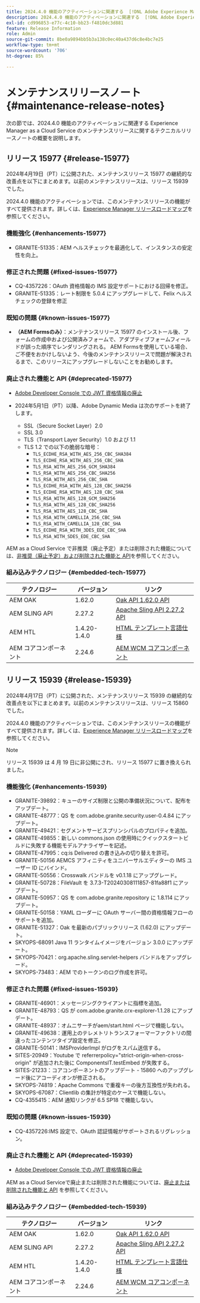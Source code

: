 ```yaml
---
title: 2024.4.0 機能のアクティベーションに関連する  [!DNL Adobe Experience Manager]  as a Cloud Service のメンテナンスリリースノート。
description: 2024.4.0 機能のアクティベーションに関連する  [!DNL Adobe Experience Manager]  as a Cloud Service のメンテナンスリリースノート。
exl-id: cd996853-e77c-4c10-bb23-f4810dc3d881
feature: Release Information
role: Admin
source-git-commit: 8be0a9894bb5b3a138c0ec40a437d6c8e4bc7e25
workflow-type: tm+mt
source-wordcount: '706'
ht-degree: 85%

---
```


# メンテナンスリリースノート {#maintenance-release-notes}

次の節では、2024.4.0 機能のアクティベーションに関連する Experience Manager as a Cloud Service のメンテナンスリリースに関するテクニカルリリースノートの概要を説明します。

## リリース 15977 {#release-15977}

2024年4月19日（PT）に公開された、メンテナンスリリース 15977 の継続的な改善点を以下にまとめます。以前のメンテナンスリリースは、リリース 15939 でした。

2024.4.0 機能のアクティベーションでは、このメンテナンスリリースの機能がすべて提供されます。詳しくは、[Experience Manager リリースロードマップ](https://experienceleague.adobe.com/docs/experience-manager-release-information/aem-release-updates/update-releases-roadmap.html?lang=ja)を参照してください。

### 機能強化 {#enhancements-15977}

* GRANITE-51335：AEM ヘルスチェックを最適化して、インスタンスの安定性を向上。

### 修正された問題 {#fixed-issues-15977}

* CQ-4357226：OAuth 資格情報の IMS 設定サポートにおける回帰を修正。
* GRANITE-51335：レート制限を 5.0.4 にアップグレードして、Felix ヘルスチェックの登録を修正

### 既知の問題 {#known-issues-15977}

* **（AEM Formsのみ）**：メンテナンスリリース 15977 のインストール後、フォームの作成中および公開済みフォームで、アダプティブフォームフィールドが誤った順序でレンダリングされる。 AEM Formsを使用している場合、ご不便をおかけしないよう、今後のメンテナンスリリースで問題が解決されるまで、このリリースにアップグレードしないことをお勧めします。

### 廃止された機能と API {#deprecated-15977}

* [Adobe Developer Console での JWT 資格情報の廃止](/help/security/jwt-credentials-deprecation-in-adobe-developer-console.md)

* 2024年5月1日（PT）以降、Adobe Dynamic Media は次のサポートを終了します。

   * SSL（Secure Socket Layer）2.0
   * SSL 3.0
   * TLS（Transport Layer Security）1.0 および 1.1
   * TLS 1.2 での以下の脆弱な暗号：
      * `TLS_ECDHE_RSA_WITH_AES_256_CBC_SHA384`
      * `TLS_ECDHE_RSA_WITH_AES_256_CBC_SHA`
      * `TLS_RSA_WITH_AES_256_GCM_SHA384`
      * `TLS_RSA_WITH_AES_256_CBC_SHA256`
      * `TLS_RSA_WITH_AES_256_CBC_SHA`
      * `TLS_ECDHE_RSA_WITH_AES_128_CBC_SHA256`
      * `TLS_ECDHE_RSA_WITH_AES_128_CBC_SHA`
      * `TLS_RSA_WITH_AES_128_GCM_SHA256`
      * `TLS_RSA_WITH_AES_128_CBC_SHA256`
      * `TLS_RSA_WITH_AES_128_CBC_SHA`
      * `TLS_RSA_WITH_CAMELLIA_256_CBC_SHA`
      * `TLS_RSA_WITH_CAMELLIA_128_CBC_SHA`
      * `TLS_ECDHE_RSA_WITH_3DES_EDE_CBC_SHA`
      * `TLS_RSA_WITH_SDES_EDE_CBC_SHA`

AEM as a Cloud Service で非推奨（廃止予定）または削除された機能については、[非推奨（廃止予定）および削除された機能と API](/help/release-notes/deprecated-removed-features.md)を参照してください。

### 組み込みテクノロジー {#embedded-tech-15977}

| テクノロジー | バージョン | リンク |
|---|---|---|
| AEM OAK | 1.62.0 | [Oak API 1.62.0 API](https://www.javadoc.io/doc/org.apache.jackrabbit/oak-api/1.62.0/index.html) |
| AEM SLING API | 2.27.2 | [Apache Sling API 2.27.2 API](https://www.javadoc.io/doc/org.apache.sling/org.apache.sling.api/latest/index.html) |
| AEM HTL | 1.4.20-1.4.0 | [HTML テンプレート言語仕様](https://github.com/adobe/htl-spec) |
| AEM コアコンポーネント | 2.24.6 | [AEM WCM コアコンポーネント](https://github.com/adobe/aem-core-wcm-components) |

## リリース 15939 {#release-15939}

2024年4月17日（PT）に公開された、メンテナンスリリース 15939 の継続的な改善点を以下にまとめます。以前のメンテナンスリリースは、リリース 15860 でした。

2024.4.0 機能のアクティベーションでは、このメンテナンスリリースの機能がすべて提供されます。詳しくは、[Experience Manager リリースロードマップ](https://experienceleague.adobe.com/docs/experience-manager-release-information/aem-release-updates/update-releases-roadmap.html?lang=ja)を参照してください。

>[!NOTE]
>
>リリース 15939 は 4 月 19 日に非公開にされ、リリース 15977 に置き換えられました。

### 機能強化 {#enhancements-15939}

* GRANITE-39892：キューのサイズ制限と公開の準備状況について、配布をアップデート。
* GRANITE-48777：QS を com.adobe.granite.security.user-0.4.84 にアップデート。
* GRANITE-49421：セグメントサービスプリンシパルのプロパティを追加。
* GRANITE-49855：新しい commons.json の使用時にクイックスタートビルドに失敗する機能モデルアナライザーを記述。
* GRANITE-47995：cq:is Delivered の書き込みの切り替えを許可。
* GRANITE-50156 AEMCS アフィニティをユニバーサルエディターの IMS ユーザー ID にバインド。
* GRANITE-50556：Crosswalk バンドルを v0.1.18 にアップグレード。
* GRANITE-50728：FileVault を 3.7.3-T20240308111857-81fa88f1 にアップデート。
* GRANITE-50957：QS を com.adobe.granite.repository に 1.8.114 にアップデート。
* GRANITE-50158：YAML ローダーに OAuth サーバー間の資格情報フローのサポートを追加。
* GRANITE-51327：Oak を最新のパブリックリリース (1.62.0) にアップデート。
* SKYOPS-68091 Java 11 ランタイムイメージをバージョン 3.0.0 にアップデート。
* SKYOPS-70421：org.apache.sling.servlet-helpers バンドルをアップグレード。
* SKYOPS-73483：AEM でのトークンのログ作成を許可。

### 修正された問題 {#fixed-issues-15939}

* GRANITE-46901：メッセージングクライアントに指標を追加。
* GRANITE-48793：QS が com.adobe.granite.crx-explorer-1.1.28 にアップデート。
* GRANITE-48937：オムニサーチがaem/start.html ページで機能しない。
* GRANITE-49638：運用上のテレメトリトランスフォーマーファクトリの間違ったコンテンツタイプ設定を修正。
* GRANITE-50141：IMSProviderImpl がログをスパム送信する。
* SITES-20949：Youtube で referrerpolicy=&quot;strict-origin-when-cross-origin&quot; が追加された後に ComponentsIT.testEmbed が失敗する。
* SITES-21233：コアコンポーネントのアップデート - 15860 へのアップグレード後にアコーディオンが修正される。
* SKYOPS-74819：Apache Commons で重複キーの後方互換性が失われる。
* SKYOPS-67087：Clientlib の集計が特定のケースで機能しない。
* CQ-4355415：AEM 通知リンクが 6.5 SP18 で機能しない。

### 既知の問題 {#known-issues-15939}

* CQ-4357226:IMS 設定で、OAuth 認証情報がサポートされるリグレッション。

### 廃止された機能と API {#deprecated-15939}

* [Adobe Developer Console での JWT 資格情報の廃止](/help/security/jwt-credentials-deprecation-in-adobe-developer-console.md)

AEM as a Cloud Serviceで廃止または削除された機能については、[廃止または削除された機能と API](/help/release-notes/deprecated-removed-features.md) を参照してください。

### 組み込みテクノロジー {#embedded-tech-15939}

| テクノロジー | バージョン | リンク |
|---|---|---|
| AEM OAK | 1.62.0 | [Oak API 1.62.0 API](https://www.javadoc.io/doc/org.apache.jackrabbit/oak-api/1.62.0/index.html) |
| AEM SLING API | 2.27.2 | [Apache Sling API 2.27.2 API](https://www.javadoc.io/doc/org.apache.sling/org.apache.sling.api/latest/index.html) |
| AEM HTL | 1.4.20-1.4.0 | [HTML テンプレート言語仕様](https://github.com/adobe/htl-spec) |
| AEM コアコンポーネント | 2.24.6 | [AEM WCM コアコンポーネント](https://github.com/adobe/aem-core-wcm-components) |
